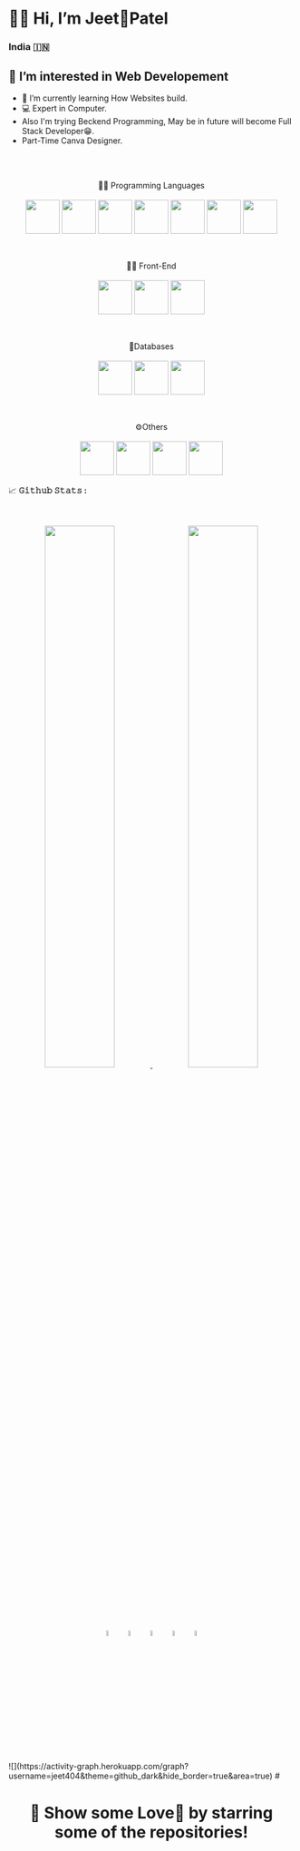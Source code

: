 <h1>🙋‍♂️ Hi, I’m Jeet💙Patel</h1>

### India <span>🇮🇳</span>

## 👀 I’m interested in Web Developement
- 🌱 I’m currently learning How Websites build.
- 💻 Expert in Computer. 
- Also I'm trying Beckend Programming, May be in future will become Full Stack Developer😁.
- Part-Time Canva Designer. 
<br>
<!--<div align="center">
	<img src="https://github.com/jeet404/jeet404/blob/main/src/coder.gif" width="50%" height="250" />
</div>-->
<br>
<p align="center">
👨‍💻 Programming Languages<br><br>
<code><img width="60" height="60" src="https://github.com/jeet404/jeet404/blob/main/src/js.png"/></code>
<code><img width="60" height="60" src="https://github.com/jeet404/jeet404/blob/main/src/php.png"/></code>
<code><img width="60" height="60" src="https://github.com/jeet404/jeet404/blob/main/src/python.png"/></code>
<code><img width="60" height="60" src="https://github.com/jeet404/jeet404/blob/main/src/java.png"/></code>
<code><img width="60" height="60" src="https://github.com/jeet404/jeet404/blob/main/src/c%23.png"/></code>
<code><img width="60" height="60" src="https://github.com/jeet404/jeet404/blob/main/src/cpp.png"/></code>
<code><img width="60" height="60" src="https://github.com/jeet404/jeet404/blob/main/src/clang.png"/></code>
</p>
<br>
<p align="center">
👨‍💻 Front-End<br><br>
<code><img width="60" height="60" src="https://github.com/jeet404/jeet404/blob/main/src/html.png"/></code>
<code><img width="60" height="60" src="https://github.com/jeet404/jeet404/blob/main/src/css.png"/></code>
<code><img width="60" height="60" src="https://github.com/jeet404/jeet404/blob/main/src/bstrp.png"/></code>
</p>
<br>
<p align="center">
💾Databases<br><br>
<code><img width="60" height="60" src="https://github.com/jeet404/jeet404/blob/main/src/mysql.png"/></code>
<code><img width="60" height="60" src="https://github.com/jeet404/jeet404/blob/main/src/sql.png"/></code>
<code><img width="60" height="60" src="https://github.com/jeet404/jeet404/blob/main/src/msaccess.png"/></code>
</p>
<br/>
<p align="center">
⚙️Others<br><br>
<code><img width="60" height="60" src="https://github.com/jeet404/jeet404/blob/main/src/git.png"/></code>
<code><img width="60" height="60" src="https://github.com/jeet404/jeet404/blob/main/src/linux.png"/></code>
<code><img width="60" height="60" src="https://github.com/jeet404/jeet404/blob/main/src/canva.png"/></code>
<code><img width="60" height="60" src="https://github.com/jeet404/jeet404/blob/main/src/msoffice.png"/></code>
<br/>
<summary>
  <g-emoji class="g-emoji" alias="chart_with_upwards_trend" fallback-src="https://github.githubassets.com/images/icons/emoji/unicode/1f4c8.png">📈</g-emoji>
  <strong>𝙶𝚒𝚝𝚑𝚞𝚋 𝚂𝚝𝚊𝚝𝚜 : </strong>
</summary>
<br>
<br>
<p align="center">
  <a href="https://github.com/jeet404/">
	<img width="49.5%" src="https://github-readme-stats.vercel.app/api?username=jeet404&show_icons=true&theme=synthwave&hide_border=true"/>
    	<img width="49.5%" src="https://github-readme-streak-stats.herokuapp.com?user=jeet404&theme=synthwave&hide_border=true&date_format=M%20j%5B%2C%20Y%5D&fire=7109D0&ring=00CED3"/>
  </a>
</p>
<!--<br>
<a href="https://github.com/jeet404" align="left"><img src="https://github-readme-stats.vercel.app/api/top-langs/?username=jeet404&langs_count=10&title_color=0891b2&text_color=ffffff&icon_color=0891b2&bg_color=1c1917&hide_border=true&locale=en&custom_title=Top%20%Languages" alt="Top Languages" /></a>
<br>-->
<p align="center" >
	<a href="https://wa.me/918200383227"><img alt="whatsapp" width="5%" style="padding:5px" src="https://github.com/jeet404/jeet404/blob/main/src/wp.png"/></a>
	<a href="https://www.linkedin.com/in/jeet404/"><img alt="linkedin" width="5%" style="padding:5px" src="https://github.com/jeet404/jeet404/blob/main/src/linkedin.png"/></a>
		<a href="https://www.instagram.com/jeet404_/"><img alt="instagram" width="5%" style="padding:5px" src="https://github.com/jeet404/jeet404/blob/main/src/insta.png"/></a>
	<a href="https://www.facebook.com/jeet404.Patel/"><img alt="facebook" width="5%" style="padding:5px" src="https://github.com/jeet404/jeet404/blob/main/src/fb.png"/></a>
  	<a href="https://twitter.com/jeet404_"><img alt="twitter" width="5%" style="padding:5px" src="https://github.com/jeet404/jeet404/blob/main/src/twitter.png"/></a>
</p>
<br/>
<!--![](https://github-profile-summary-cards.vercel.app/api/cards/profile-details?username=jeet404&theme=github_dark)-->
![](https://activity-graph.herokuapp.com/graph?username=jeet404&theme=github_dark&hide_border=true&area=true)
#
<div align="center">
	<h1>🚀 Show some Love💙 by starring some of the repositories!</h1>
</div>
<!---
jap1203/jap1203 is a ✨ special ✨ repository because its `README.md` (this file) appears on your GitHub profile.
You can click the Preview link to take a look at your changes.
--->
